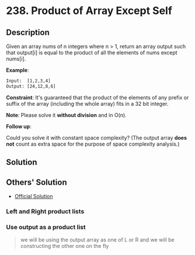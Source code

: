 # 238. Product of Array Except Self

## Description

Given an array nums of n integers where n > 1,  return an array output such that output[i] is equal to the product of all the elements of nums except nums[i].

**Example**:

```txt
Input:  [1,2,3,4]
Output: [24,12,8,6]
```

**Constraint**: It's guaranteed that the product of the elements of any prefix or suffix of the array (including the whole array) fits in a 32 bit integer.

**Note**: Please solve it **without division** and in O(n).

**Follow up**:

Could you solve it with constant space complexity? (The output array **does not** count as extra space for the purpose of space complexity analysis.)

## Solution

## Others' Solution

* [Official Solution](https://leetcode.com/problems/product-of-array-except-self/solution/)

### Left and Right product lists

### Use output as a product list

> we will be using the output array as one of L or R and we will be constructing the other one on the fly
